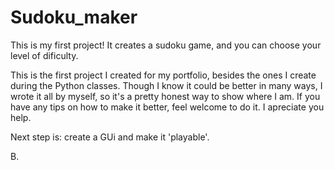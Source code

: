 # Sudoku_maker
This is my first project! It creates a sudoku game, and you can choose your level of dificulty.

This is the first project I created for my portfolio, besides the ones I create during the Python classes.
Though I know it could be better in many ways, I wrote it all by myself, so it's a pretty honest way to show where I am.
If you have any tips on how to make it better, feel welcome to do it. I apreciate you help.

Next step is: create a GUi and make it 'playable'.

B.


